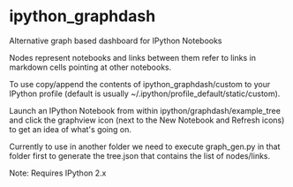 ipython_graphdash
=================

Alternative graph based dashboard for IPython Notebooks

Nodes represent notebooks and links between them refer to links in markdown cells pointing at other notebooks.

To use copy/append the contents of ipython_graphdash/custom to your IPython profile (default is usually ~/.ipython/profile_default/static/custom).

Launch an IPython Notebook from within ipython/graphdash/example_tree and click the graphview icon (next to the New Notebook and Refresh icons) to get an idea of what's going on.

Currently to use in another folder we need to execute graph_gen.py in that folder first to generate the tree.json that contains the list of nodes/links.

Note: Requires IPython 2.x
